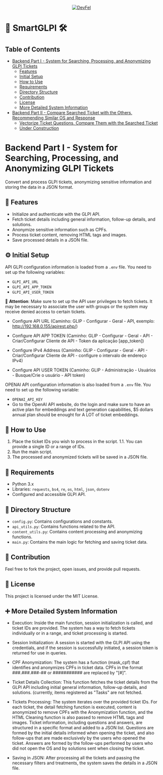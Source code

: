 <p align="center">
  <a href="https://devfel.com/" rel="noopener">
 <img src="https://devfel.com/imgs/devfel-logo-01.JPG" alt="DevFel"></a>
</p>

# 🎫 SmartGLPI 🛠️

## Table of Contents

- [Backend Part I - System for Searching, Processing, and Anonymizing GLPI Tickets](#backend-part-i---system-for-searching-processing-and-anonymizing-glpi-tickets)
  - [Features](#features)
  - [Initial Setup](#initial-setup)
  - [How to Use](#how-to-use)
  - [Requirements](#requirements)
  - [Directory Structure](#directory-structure)
  - [Contribution](#contribution)
  - [License](#license)
  - [More Detailed System Information](#more-detailed-system-information)
- [Backend Part II - Compare Searched Ticket with the Others, Recommending Similar OS and Response](#backend-part-ii---compare-searched-ticket-with-the-others-recommending-similar-os-and-response)
  - [Vectorize Ticket Questions, Compare Them with the Searched Ticket](#vectorize-ticket-questions-compare-them-with-the-searched-ticket)
  - [Under Construction](#under-construction)

# Backend Part I - System for Searching, Processing, and Anonymizing GLPI Tickets

Convert and process GLPI tickets, anonymizing sensitive information and storing the data in a JSON format.

## 🌟 Features

- Initialize and authenticate with the GLPI API.
- Fetch ticket details including general information, follow-up details, and solutions.
- Anonymize sensitive information such as CPFs.
- Process ticket content, removing HTML tags and images.
- Save processed details in a JSON file.

<a name="initial-setup"></a>

## ⚙️ Initial Setup

API GLPI configuration information is loaded from a `.env` file. You need to set up the following variables:

- `GLPI_API_URL`
- `GLPI_API_APP_TOKEN`
- `GLPI_API_USER_TOKEN`

🚨 **Attention**: Make sure to set up the API user privileges to fetch tickets. It may be necessary to associate the user with groups or the system may receive denied access to certain tickets.

- Configure API URL (Caminho: GLIP - Configurar - Geral - API, exemplo: http://192.168.0.155/apirest.php/)
- Configure API APP TOKEN (Caminho: GLIP - Configurar - Geral - API - Criar/Configurar Cliente de API - Token da aplicação [app_token])
- Configure IPv4 Address (Caminho: GLIP - Configurar - Geral - API - Criar/Configurar Cliente de API - configure o intervalo de endereço IPv4)

- Configure API USER TOKEN (Caminho: GLIP - Administração - Usuários - Busque/Crie o usuário - API token)

OPENAI API configuration information is also loaded from a `.env` file. You need to set up the following variable:

- `OPENAI_API_KEY`
- Go to the OpenAI API website, do the login and make sure to have an active plan for embeddings and text generation capabilities, $5 dollars annual plan should be enought for A LOT of ticket embeddings.

## 🚀 How to Use

1. Place the ticket IDs you wish to process in the script.
   1.1. You can provide a single ID or a range of IDs.
2. Run the main script.
3. The processed and anonymized tickets will be saved in a JSON file.

## 🔧 Requirements

- Python 3.x
- Libraries: `requests`, `bs4`, `re`, `os`, `html`, `json`, `dotenv`
- Configured and accessible GLPI API.

## 📂 Directory Structure

- `config.py`: Contains configurations and constants.
- `api_utils.py`: Contains functions related to the API.
- `content_utils.py`: Contains content processing and anonymizing functions.
- `main.py`: Contains the main logic for fetching and saving ticket data.

## 🙌 Contribution

Feel free to fork the project, open issues, and provide pull requests.

## 📜 License

This project is licensed under the MIT License.

## ➕ More Detailed System Information

- Execution:
  Inside the main function, session initialization is called, and ticket IDs are provided. The system has a way to fetch tickets individually or in a range, and ticket processing is started.

- Session Initialization:
  A session is started with the GLPI API using the credentials, and if the session is successfully initiated, a session token is returned for use in queries.

- CPF Anonymization:
  The system has a function (mask_cpf) that identifies and anonymizes CPFs in ticket data. CPFs in the format ###.###.###-## or ########### are replaced by "[#]".

- Ticket Details Collection:
  This function fetches the ticket details from the GLPI API including initial general information, follow-up details, and solutions. (currently, items registered as "Tasks" are not fetched.

- Tickets Processing:
  The system iterates over the provided ticket IDs.
  For each ticket, the detail fetching function is executed, content is anonymized to remove CPFs with the Anonymization function, and the HTML Cleaning function is also passed to remove HTML tags and images.
  Ticket information, including questions and answers, are structured in a specific format and added to a JSON list.
  Questions are formed by the initial details informed when opening the ticket, and also follow-ups that are made exclusively by the users who opened the ticket.
  Answers are formed by the follow-ups performed by users who did not open the OS and by solutions sent when closing the ticket.

- Saving in JSON:
  After processing all the tickets and passing the necessary filters and treatments, the system saves the details in a JSON file.
